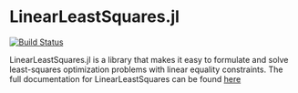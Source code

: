 # LinearLeastSquares.jl

[![Build Status](https://travis-ci.org/davidlizeng/LinearLeastSquares.jl.png)](https://travis-ci.org/davidlizeng/LinearLeastSquares.jl)

LinearLeastSquares.jl is a library that makes it easy to formulate and solve least-squares optimization problems with linear equality constraints. The full documentation for LinearLeastSquares can be found [here](http://lls.readthedocs.org/en/latest/)


